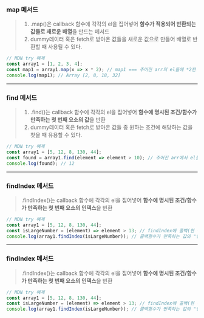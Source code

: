 ### map 메서드

> 1. .map()은 callback 함수에 각각의 el을 집어넣어 **함수가 적용되어 반환되는 값들로 새로운 배열**을 만드는 메서드
> 2. dummy데이터 혹은 fetch로 받아온 값들을 새로운 값으로 만들어 배열로 반환할 때 사용될 수 있다.

```javascript
// MDN try 예제
const array1 = [1, 2, 3, 4];
const map1 = array1.map(x => x * 2); // map1 === 주어진 arr의 el들에 *2한 값들을 새로운 요소로 갖는 배열
console.log(map1); // Array [2, 8, 18, 32]
```

---

### find 메서드

> 1. .find()는 callback 함수에 각각의 el을 집어넣어 **함수에 명시된 조건/함수가 만족하는 첫 번째 요소의 값**을 반환
> 2. dummy데이터 혹은 fetch로 받아온 값들 중 원하는 조건에 해당하는 값을 찾을 때 유용할 수 있다.

```javascript
// MDN try 예제
const array1 = [5, 12, 8, 130, 44];
const found = array1.find(element => element > 10); // 주어진 arr에서 el들 중 함수가 만족한 첫번째 값!
console.log(found); // 12
```
---

### findIndex 메서드

> .findIndex()는 callback 함수에 각각의 el을 집어넣어 **함수에 명시된 조건/함수가 만족하는 첫 번째 요소의 인덱스**을 반환

```javascript
// MDN try 예제
const array1 = [5, 12, 8, 130, 44];
const isLargeNumber = (element) => element > 13; // findIndex에 콜백(현 상황에서는 조건)으로 주어질 함수
console.log(array1.findIndex(isLargeNumber)); // 콜백함수가 만족하는 값의 "인덱스"
```
---

### findIndex 메서드

> .findIndex()는 callback 함수에 각각의 el을 집어넣어 **함수에 명시된 조건/함수가 만족하는 첫 번째 요소의 인덱스**을 반환

```javascript
// MDN try 예제
const array1 = [5, 12, 8, 130, 44];
const isLargeNumber = (element) => element > 13; // findIndex에 콜백(현 상황에서는 조건)으로 주어질 함수
console.log(array1.findIndex(isLargeNumber)); // 콜백함수가 만족하는 값의 "인덱스"
```

